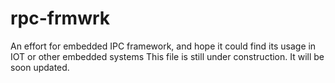 # rpc-frmwrk
An effort for embedded IPC framework, and hope it could find its usage in IOT or other embedded systems
This file is still under construction. It will be soon updated.
